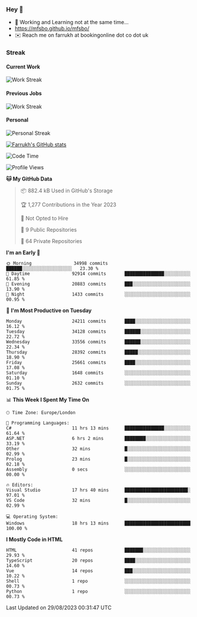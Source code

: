### Hey 👋

- 🏃 Working and Learning not at the same time...
- https://mfsbo.github.io/mfsbo/
- ✉️ Reach me on farrukh at bookingonline dot co dot uk

### Streak
#### Current Work
![Work Streak](https://streak-stats.demolab.com/?user=mfsbo)
#### Previous Jobs
![Work Streak](https://streak-stats.demolab.com/?user=farrukhcw)
#### Personal
![Personal Streak](https://streak-stats.demolab.com/?user=farrukhsubhani)

[![Farrukh's GitHub stats](https://github-readme-stats.vercel.app/api?username=mfsbo&hide=stars&count_private=true)](https://github.com/mfsbo/)

<!--START_SECTION:waka-->
![Code Time](http://img.shields.io/badge/Code%20Time-399%20hrs%209%20mins-blue)

![Profile Views](http://img.shields.io/badge/Profile%20Views-0-blue)

**🐱 My GitHub Data** 

> 📦 882.4 kB Used in GitHub's Storage 
 > 
> 🏆 1,277 Contributions in the Year 2023
 > 
> 🚫 Not Opted to Hire
 > 
> 📜 9 Public Repositories 
 > 
> 🔑 64 Private Repositories 
 > 
**I'm an Early 🐤** 

```text
🌞 Morning                34998 commits       ██████░░░░░░░░░░░░░░░░░░░   23.30 % 
🌆 Daytime                92914 commits       ███████████████░░░░░░░░░░   61.85 % 
🌃 Evening                20883 commits       ███░░░░░░░░░░░░░░░░░░░░░░   13.90 % 
🌙 Night                  1433 commits        ░░░░░░░░░░░░░░░░░░░░░░░░░   00.95 % 
```
📅 **I'm Most Productive on Tuesday** 

```text
Monday                   24211 commits       ████░░░░░░░░░░░░░░░░░░░░░   16.12 % 
Tuesday                  34128 commits       ██████░░░░░░░░░░░░░░░░░░░   22.72 % 
Wednesday                33556 commits       ██████░░░░░░░░░░░░░░░░░░░   22.34 % 
Thursday                 28392 commits       █████░░░░░░░░░░░░░░░░░░░░   18.90 % 
Friday                   25661 commits       ████░░░░░░░░░░░░░░░░░░░░░   17.08 % 
Saturday                 1648 commits        ░░░░░░░░░░░░░░░░░░░░░░░░░   01.10 % 
Sunday                   2632 commits        ░░░░░░░░░░░░░░░░░░░░░░░░░   01.75 % 
```


📊 **This Week I Spent My Time On** 

```text
🕑︎ Time Zone: Europe/London

💬 Programming Languages: 
C#                       11 hrs 13 mins      ███████████████░░░░░░░░░░   61.64 % 
ASP.NET                  6 hrs 2 mins        ████████░░░░░░░░░░░░░░░░░   33.19 % 
Other                    32 mins             █░░░░░░░░░░░░░░░░░░░░░░░░   02.99 % 
Prolog                   23 mins             █░░░░░░░░░░░░░░░░░░░░░░░░   02.18 % 
Assembly                 0 secs              ░░░░░░░░░░░░░░░░░░░░░░░░░   00.00 % 

🔥 Editors: 
Visual Studio            17 hrs 40 mins      ████████████████████████░   97.01 % 
VS Code                  32 mins             █░░░░░░░░░░░░░░░░░░░░░░░░   02.99 % 

💻 Operating System: 
Windows                  18 hrs 13 mins      █████████████████████████   100.00 % 
```

**I Mostly Code in HTML** 

```text
HTML                     41 repos            ███████░░░░░░░░░░░░░░░░░░   29.93 % 
TypeScript               20 repos            ████░░░░░░░░░░░░░░░░░░░░░   14.60 % 
Vue                      14 repos            ███░░░░░░░░░░░░░░░░░░░░░░   10.22 % 
Shell                    1 repo              ░░░░░░░░░░░░░░░░░░░░░░░░░   00.73 % 
Python                   1 repo              ░░░░░░░░░░░░░░░░░░░░░░░░░   00.73 % 
```




 Last Updated on 29/08/2023 00:31:47 UTC
<!--END_SECTION:waka-->
<!--
**mfsbo/mfsbo** is a ✨ _special_ ✨ repository because its `README.md` (this file) appears on your GitHub profile.

Here are some ideas to get you started:

- 🔭 I’m currently working on ...
- 🌱 I’m currently learning ...
- 👯 I’m looking to collaborate on ...
- 🤔 I’m looking for help with ...
- 💬 Ask me about ...
- 📫 How to reach me: ...
- 😄 Pronouns: ...
- ⚡ Fun fact: ...
-->
